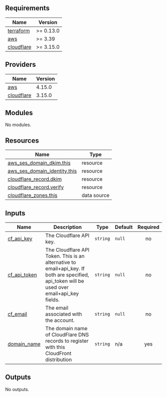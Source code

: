 ## Requirements

| Name | Version |
|------|---------|
| <a name="requirement_terraform"></a> [terraform](#requirement\_terraform) | >= 0.13.0 |
| <a name="requirement_aws"></a> [aws](#requirement\_aws) | >= 3.39 |
| <a name="requirement_cloudflare"></a> [cloudflare](#requirement\_cloudflare) | >= 3.15.0 |

## Providers

| Name | Version |
|------|---------|
| <a name="provider_aws"></a> [aws](#provider\_aws) | 4.15.0 |
| <a name="provider_cloudflare"></a> [cloudflare](#provider\_cloudflare) | 3.15.0 |

## Modules

No modules.

## Resources

| Name | Type |
|------|------|
| [aws_ses_domain_dkim.this](https://registry.terraform.io/providers/hashicorp/aws/latest/docs/resources/ses_domain_dkim) | resource |
| [aws_ses_domain_identity.this](https://registry.terraform.io/providers/hashicorp/aws/latest/docs/resources/ses_domain_identity) | resource |
| [cloudflare_record.dkim](https://registry.terraform.io/providers/cloudflare/cloudflare/latest/docs/resources/record) | resource |
| [cloudflare_record.verify](https://registry.terraform.io/providers/cloudflare/cloudflare/latest/docs/resources/record) | resource |
| [cloudflare_zones.this](https://registry.terraform.io/providers/cloudflare/cloudflare/latest/docs/data-sources/zones) | data source |

## Inputs

| Name | Description | Type | Default | Required |
|------|-------------|------|---------|:--------:|
| <a name="input_cf_api_key"></a> [cf\_api\_key](#input\_cf\_api\_key) | The Cloudflare API key. | `string` | `null` | no |
| <a name="input_cf_api_token"></a> [cf\_api\_token](#input\_cf\_api\_token) | The Cloudflare API Token. This is an alternative to email+api\_key. If both are specified, api\_token will be used over email+api\_key fields. | `string` | `null` | no |
| <a name="input_cf_email"></a> [cf\_email](#input\_cf\_email) | The email associated with the account. | `string` | `null` | no |
| <a name="input_domain_name"></a> [domain\_name](#input\_domain\_name) | The domain name of CloudFlare DNS records to register with this CloudFront distribution | `string` | n/a | yes |

## Outputs

No outputs.
